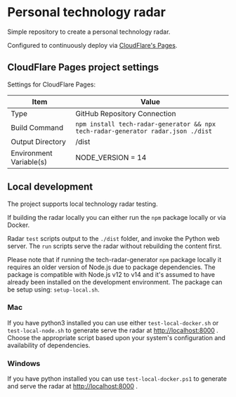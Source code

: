 # Personal technology radar

Simple repository to create a personal technology radar.

Configured to continuously deploy via [CloudFlare's Pages](https://dash.cloudflare.com/).

## CloudFlare Pages project settings

Settings for CloudFlare Pages:

| Item | Value |
| --- | --- |
| Type | GitHub Repository Connection |
| Build Command | `npm install tech-radar-generator && npx tech-radar-generator radar.json ./dist` |
| Output Directory | /dist |
| Environment Variable(s) | NODE_VERSION = 14 |

## Local development

The project supports local technology radar testing.

If building the radar locally you can either run the `npm` package locally or via Docker.

Radar `test` scripts output to the `./dist` folder, and invoke the Python web server. The `run` scripts serve the radar without rebuilding the content first.

Please note that if running the tech-radar-generator `npm` package locally it requires an older version of Node.js due to package dependencies. The package is compatible with Node.js v12 to v14 and it's assumed to have already been installed on the development environment. The package can be setup using: `setup-local.sh`.

### Mac

If you have python3 installed you can use either `test-local-docker.sh` or `test-local-node.sh` to generate serve the radar at [http://localhost:8000](http://localhost:8000) . Choose the appropriate script based upon your system's configuration and availability of dependencies.

### Windows

If you have python installed you can use `test-local-docker.ps1` to generate and serve the radar at [http://localhost:8000](http://localhost:8000) .
